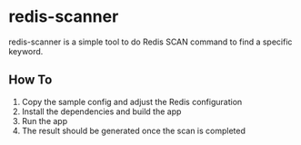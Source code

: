 # redis-scanner

redis-scanner is a simple tool to do Redis SCAN command to find a specific keyword.

## How To
1. Copy the sample config and adjust the Redis configuration
2. Install the dependencies and build the app
3. Run the app
4. The result should be generated once the scan is completed
